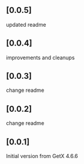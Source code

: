 ## [0.0.5]

updated readme

## [0.0.4]

improvements and cleanups

## [0.0.3]

change readme

## [0.0.2]

change readme

## [0.0.1]

Initial version from GetX 4.6.6